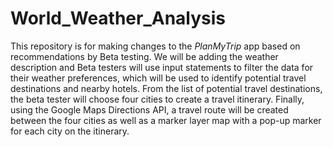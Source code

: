 # World_Weather_Analysis

This repository is for making changes to the *PlanMyTrip* app based on recommendations by Beta testing. We will be adding the weather description and Beta testers will use input statements to filter the data for their weather preferences, which will be used to identify potential travel destinations and nearby hotels. From the list of potential travel destinations, the beta tester will choose four cities to create a travel itinerary. Finally, using the Google Maps Directions API, a travel route will be created between the four cities as well as a marker layer map with a pop-up marker for each city on the itinerary.
